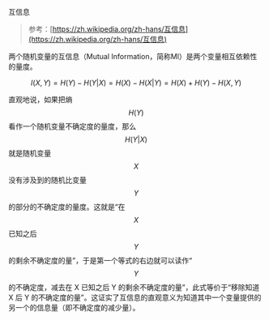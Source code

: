 互信息

> 参考：[https://zh.wikipedia.org/zh-hans/互信息](https://zh.wikipedia.org/zh-hans/互信息)

两个随机变量的互信息（Mutual Information，简称MI）是两个变量相互依赖性的量度。


$$
I(X,Y)=H(Y)-H(Y|X)=H(X)-H(X|Y)=H(X)+H(Y)-H(X,Y)
$$


直观地说，如果把熵$$H(Y)$$ 看作一个随机变量不确定度的量度，那么 $$H(Y|X)$$ 就是随机变量$$X$$ 没有涉及到的随机比变量$$Y$$的部分的不确定度的量度。这就是“在$$X$$ 已知之后$$Y$$ 的剩余不确定度的量”，于是第一个等式的右边就可以读作“$$Y$$的不确定度，减去在 X 已知之后 Y 的剩余不确定度的量”，此式等价于“移除知道 X 后 Y 的不确定度的量”。这证实了互信息的直观意义为知道其中一个变量提供的另一个的信息量（即不确定度的减少量）。

